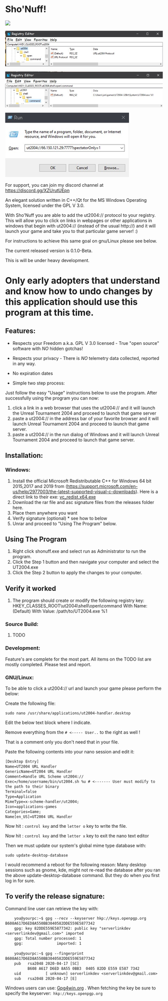 # Sho'Nuff!
![](images.md/shoNuff.gif)

![](images.md/registry-01.jpg)

![](images.md/registry-02.jpg) 

![](images.md/run-dialog.jpg)

For support, you can join my discord channel at https://discord.gg/XZUrutUEpn

An elegant solution written in C++/Qt for the MS Windows Operating System, licensed under the GPL V 3.0.  

With Sho'Nuff you are able to add the ut2004:// protocol to your registry.  This will allow you to click on links in webpages or other applications in windows that begin with ut2004:// (instead of the usual http://) and it will launch your game and take you to that particular game server! :)

For instructions to achieve this same goal on gnu/Linux please see below.

The current released version is 0.1.0-Beta.

This is will be under heavy development.

# Only early adopters that understand and know how to undo changes by this application should use this program at this time.






## Features:
+ Respects your Freedom a.k.a. GPL V 3.0 licensed - True "open source" software with *NO* hidden gotchas!

+ Respects your privacy - There is *NO* telemetry data collected, reported in any way.

+ No expiration dates

+ Simple two step process:  

Just follow the easy "Usage" instructions below to use the program.  After successfully using the program you can now:

1. click a link in a web browser that uses the ut2004:// and it will launch the Unreal Tournament 2004 and proceed to launch that game server
2. paste a ut2004:// in the address bar of your favorite browser and it will launch Unreal Tournament 2004 and proceed to launch that game server.
3. paste a ut2004:// in the run dialog of Windows and it will launch Unreal Tournament 2004 and proceed to launch that game server.


## Installation:

### Windows:
1. Install the official Microsoft Redistributable C++ for Windows 64 bit 2015,2017 and 2019 from (https://support.microsoft.com/en-us/help/2977003/the-latest-supported-visual-c-downloads).  Here is a direct link to their exe: [vc_redist.x64.exe](https://aka.ms/vs/16/release/vc_redist.x64.exe)
2. Download the rar file and asc signature files from the releases folder here.
4. Place them anywhere you want
5. Verify signature (optional) * see how to below
6. Unrar and proceed to "Using The Program" below.

## Using The Program
1. Right click shonuff.exe and select run as Administrator to run the program.
2. Click the Step 1 button and then navigate your computer and select the UT2004.exe
3. Click the Step 2 button to apply the changes to your computer.

## Verify it worked
1. The program should create or modify the following registry key:
HKEY_CLASSES_ROOT\ut2004\shell\open\command
With Name: (Default)
With Value: /path/to/UT2004.exe %1

### Source Build:
1. TODO

### Development:
Feature's are complete for the most part.  All items on the TODO list are mostly completed.  Please test and report.

### GNU/Linux:
To be able to click a ut2004:// url and launch your game please perform the below:

Create the following file:

```
sudo nano /usr/share/applications/ut2004-handler.desktop
```

Edit the below text block where I indicate.

Remove everything from the ```# <----- User..``` to the right as well !

That is a comment only you don't need that in your file.

Paste the following contents into your nano session and edit it:

```
[Desktop Entry]
Name=UT2004 URL Handler
GenericName=UT2004 URL Handler
Comment=Handle URL Scheme ut2004://
Exec=/home/username/bin/ut2004.sh %u # <------- User must modify to the path to their binary
Terminal=false
Type=Application
MimeType=x-scheme-handler/ut2004;
Icon=applications-games
Categories=Game;
Name[en_US]=UT2004 URL Handler
```

Now hit : ```control key``` and the ```letter o``` key to write the file.

Now hit : ```control key``` and the ```letter x``` key to exit the nano text editor

Then we must update our system's global mime type database with:

```
sudo update-desktop-database
```

I would recommend a reboot for the following reason:  Many desktop sessions
such as gnome, kde, might not re-read the database after you ran the above
update-desktop-database command.  But they do when you first log in for sure.

## To verify the release signature:

Command line user can retrieve the key with:

```
    you@yourpc:~$ gpg --recv --keyserver hkp://keys.openpgp.org B608A617D6ED8A550BB3040582DDE559E5877342 
    gpg: key 82DDE559E5877342: public key "serverlinkdev <serverlinkdev@gmail.com>" imported
    gpg: Total number processed: 1
    gpg:               imported: 1

    you@yourpc:~$ gpg --fingerprint B608A617D6ED8A550BB3040582DDE559E5877342
    pub   rsa2048 2020-04-17 [SC]
          B608 A617 D6ED 8A55 0BB3  0405 82DD E559 E587 7342
    uid           [ unknown] serverlinkdev <serverlinkdev@gmail.com>
    sub   rsa2048 2020-04-17 [E]
```

Windows users can use: [Gpg4win.org](https://gpg4win.org/index.html) .  When fetching the key be sure to specify the keyserver:``` hkp://keys.openpgp.org```

